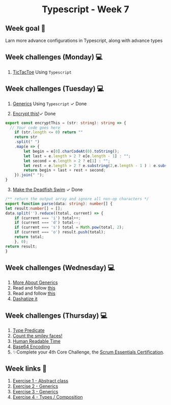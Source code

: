 <h1 align="center">Typescript - Week 7</h1>

## Week goal 🏁

<p>Larn more advance configurations in Typescript, along with advance types</p>

## Week challenges (Monday) 💻

1. [TicTacToe](https://github.com/corecodeio/bootcamp-from-scratch/blob/main/src/technologies/2022/week7/Exercices/E0/desc/ED0W7.md) Using `Typescript`

## Week challenges (Tuesday) 💻

1. [Generics](https://github.com/corecodeio/bootcamp-from-scratch/blob/main/src/technologies/2022/week7/Exercices/E1/desc/ED1W7.md) Using `Typescript`  <span>&#10003; Done</span>

2. [Encrypt this!](https://www.codewars.com/kata/5848565e273af816fb000449/train/typescript)<span>&#10003; Done</span>
```ts
export const encryptThis = (str: string): string => {
  // Your code goes here
    if (str.length <= 0) return ""
    return str
    .split(" ")
    .map(e => {
        let begin = e[0].charCodeAt(0).toString();
        let last = e.length > 2 ? e[e.length - 1] : "";
        let second = e.length > 2 ? e[1] : "";
        let rest = e.length > 2 ? e.substring(2,e.length - 1 ) : e.substring(1);
        return begin + last + rest + second; 
    }).join(" ");
}
```

3. [Make the Deadfish Swim](https://www.codewars.com/kata/51e0007c1f9378fa810002a9/train/typescript)  <span>&#10003; Done</span>
```ts
/** return the output array and ignore all non-op characters */
export function parse(data: string): number[] {
let result:number[] = [];
data.split('').reduce((total, current) => {
    if (current === 'i') total++;
    if (current === 'd') total--;
    if (current === 's') total = Math.pow(total, 2);
    if (current === 'o') result.push(total);
    return total;
    }, 0);
return result;
}
```

## Week challenges (Wednesday) 💻

1. [More About Generics](https://docs.microsoft.com/en-us/learn/modules/typescript-generics/)
2. Read and follow [this](https://learntypescript.dev/04/l5-union)
3. Read and follow [this](https://learntypescript.dev/04/l6-intersection)
4. [Dashatize it](https://www.codewars.com/kata/58223370aef9fc03fd000071/train/typescript)

## Week challenges (Thursday) 💻

1. [Type Predicate](https://typescript-exercises.github.io/#exercise=4)
2. [Count the smiley faces!](https://www.codewars.com/kata/583203e6eb35d7980400002a/train/typescript)
3. [Human Readable Time](https://www.codewars.com/kata/52685f7382004e774f0001f7)
4. [Base64 Encoding](https://www.codewars.com/kata/5270f22f862516c686000161)
5. ✨Complete your 4th Core Challenge, the [Scrum Essentials Certification](https://university.scrumnetwork.com/offers/C5fmudK2/checkout?coupon_code=ESSENTIALS2022).

## Week links 🔗

1. [Exercise 1 - Abstract class](https://github.com/corecodeio/FS0522_Typescript_01/tree/main/src/E0)
2. [Exercise 2 - Generics](https://github.com/corecodeio/FS0522_Typescript_01/tree/main/src/E1)
3. [Exercise 3 - Generics](https://github.com/corecodeio/FS0522_Typescript_01/tree/main/src/E2)
4. [Exercise 4 - Types / Composition](https://github.com/corecodeio/FS0522_Typescript_02)
